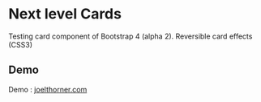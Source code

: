Next level Cards 
=========

Testing card component of Bootstrap 4 (alpha 2). Reversible card effects (CSS3) 

## Demo
Demo : [joelthorner.com](http://joelthorner.com/snippet/next-level-cards)
